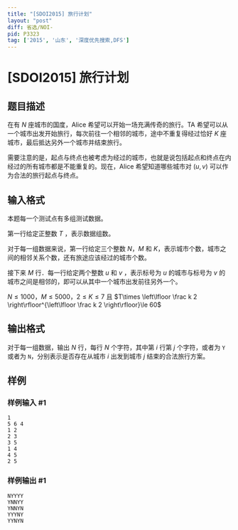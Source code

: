 ```yaml
---
title: "[SDOI2015] 旅行计划"
layout: "post"
diff: 省选/NOI-
pid: P3323
tag: ['2015', '山东', '深度优先搜索,DFS']
---
```

# [SDOI2015] 旅行计划
## 题目描述

在有 $N$ 座城市的国度，Alice 希望可以开始一场充满传奇的旅行。TA 希望可以从一个城市出发开始旅行，每次前往一个相邻的城市，途中不重复得经过恰好 $K$ 座城市，最后抵达另外一个城市并结束旅行。

需要注意的是，起点与终点也被考虑为经过的城市，也就是说包括起点和终点在内经过的所有城市都是不能重复的。现在，Alice 希望知道哪些城市对 $(u,v)$ 可以作为合法的旅行起点与终点。

## 输入格式

本题每一个测试点有多组测试数据。

第一行给定正整数 $T$ ，表示数据组数。

对于每一组数据来说，第一行给定三个整数 $N$，$M$ 和 $K$，表示城市个数，城市之间的相邻关系个数，还有旅途应该经过的城市个数。

接下来 $M$ 行．每一行给定两个整数 $u$ 和 $v$ ，表示标号为 $u$ 的城市与标号为 $v$ 的城市之间是相邻的，即可以从其中一个城市出发前往另外一个。

$N\le 1000$，$M\le 5000$，$2\le K\le 7$ 且 $T\times \left\lfloor \frac k 2 \right\rfloor^{\left\lfloor \frac k 2 \right\rfloor}\le 60$

## 输出格式

对于每一组数据，输出 $N$ 行，每行 $N$ 个字符，其中第 $i$ 行第 $j$ 个字符，或者为 `Y` 或者为 `N`，分别表示是否存在从城市 $i$ 出发到城市 $j$ 结束的合法旅行方案。

## 样例

### 样例输入 #1
```
1
5 6 4
1 2
2 3
3 5
1 4
4 5
2 5
```
### 样例输出 #1
```
NYYYY 
YNNYY 
YNNYN 
YYYNY 
YYNYN
```
